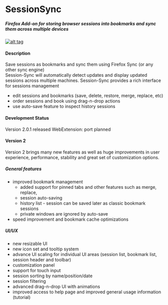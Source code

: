 SessionSync
===========

##### Firefox Add-on for storing browser sessions into bookmarks and sync them across multiple devices

[![alt tag](https://ffp4g1ylyit3jdyti1hqcvtb-wpengine.netdna-ssl.com/addons/files/2015/11/AMO-button_1.png)](https://addons.mozilla.org/en-US/firefox/addon/session-sync/)

#### Description

Save sessions as bookmarks and sync them using Firefox Sync (or any other sync engine)  
Session-Sync will automatically detect updates and display updated sessions across multiple machines.
Session-Sync provides a rich interface for sessions management
  - edit sessions and bookmarks (save, delete, restore, merge, replace, etc)
  - order sessions and book using drag-n-drop actions
  - use auto-save feature to inspect history sessions 

#### Development Status
Version 2.0.1 released
WebExtension: port planned

#### Version 2

Version 2 brings many new features as well as huge improvements in user experience, performance, stability and great set of customization options.

##### General features
  - improved bookmark management
    - added support for pinned tabs and other features such as merge, replace,
    - session auto-saving
    - history list - session can be saved later as classic bookmark sessions
    - private windows are ignored by auto-save
  - speed improvement and bookmark cache optimizations

##### UI/UX
  - new resizable UI
  - new icon set and tooltip system
  - advance UI scaling for individual UI areas (session list, bookmark list, session header and toolbar)
  - customization panel
  - support for touch input
  - session sorting by name/position/date
  - session filtering
  - advanced drag-n-drop UI with animations
  - improved access to help page and improved general usage information (tutorial)



